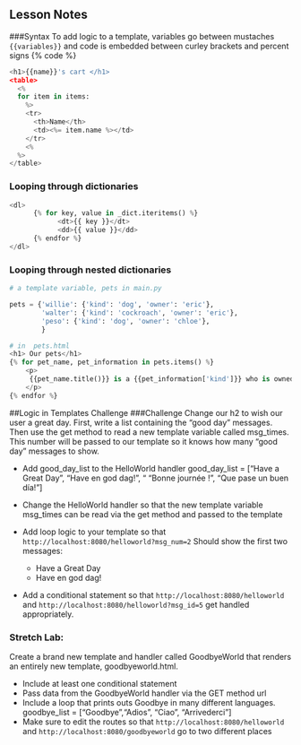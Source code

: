 ## Lesson Notes
###Syntax
To add logic to a template, variables go between mustaches `{{variables}}` and code is embedded between curley brackets and percent signs {% code %} 
```python
<h1>{{name}}'s cart </h1>
<table>
  <%
  for item in items:
    %>
    <tr>
      <th>Name</th>
      <td><%= item.name %></td>
    </tr>
    <%
  %>
</table>
```
### Looping through dictionaries
```python
<dl>
      {% for key, value in _dict.iteritems() %}
            <dt>{{ key }}</dt>
            <dd>{{ value }}</dd>
      {% endfor %}
</dl>
```
### Looping through nested dictionaries
```python
# a template variable, pets in main.py

pets = {'willie': {'kind': 'dog', 'owner': 'eric'},
        'walter': {'kind': 'cockroach', 'owner': 'eric'},
        'peso': {'kind': 'dog', 'owner': 'chloe'},
        }

# in  pets.html
<h1> Our pets</h1>
{% for pet_name, pet_information in pets.items() %}
    <p>
     {{pet_name.title()}} is a {{pet_information['kind']}} who is owned by {{pet_information['owner'])}}. 
    </p>   
{% endfor %}    
```

##Logic in Templates Challenge
###Challenge
Change our h2 to wish our user a great day. First, write a list containing the “good day” messages. Then use the get method to read a new template variable called msg_times. This number will be passed to our template so it knows  how many “good day” messages to show.

* Add good_day_list to the HelloWorld handler
good_day_list = [“Have a Great Day”, “Have en god dag!”, “ “Bonne journée !”, “Que pase un buen día!”]

* Change the HelloWorld handler so that the new template variable msg_times can be read via the get method and passed to the template

* Add loop logic to your template so that 
`http://localhost:8080/helloworld?msg_num=2`
  Should show the first two messages:
  * Have a Great Day 
  * Have en god dag!

* Add a conditional statement so that
`http://localhost:8080/helloworld`
and
`http://localhost:8080/helloworld?msg_id=5`
get handled appropriately.


### Stretch Lab: 
Create a brand new template and handler called GoodbyeWorld that renders an entirely new template, goodbyeworld.html. 
* Include at least one conditional statement
* Pass data from the GoodbyeWorld handler via the GET method url
* Include a loop that prints outs Goodbye in many different languages. goodbye_list = [“Goodbye”,“Adios”, “Ciao”, “Arrivederci”]
* Make sure to edit the routes so that 
`http://localhost:8080/helloworld`
and
`http://localhost:8080/goodbyeworld`
go to two different places
